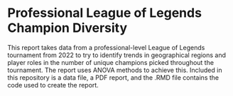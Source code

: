 # Professional League of Legends Champion Diversity
This report takes data from a professional-level League of Legends tournament from 2022 to try to identify trends in geographical regions and player roles in the number of unique champions picked throughout the tournament. The report uses ANOVA methods to achieve this. Included in this repository is a data file, a PDF report, and the .RMD file contains the code used to create the report.
